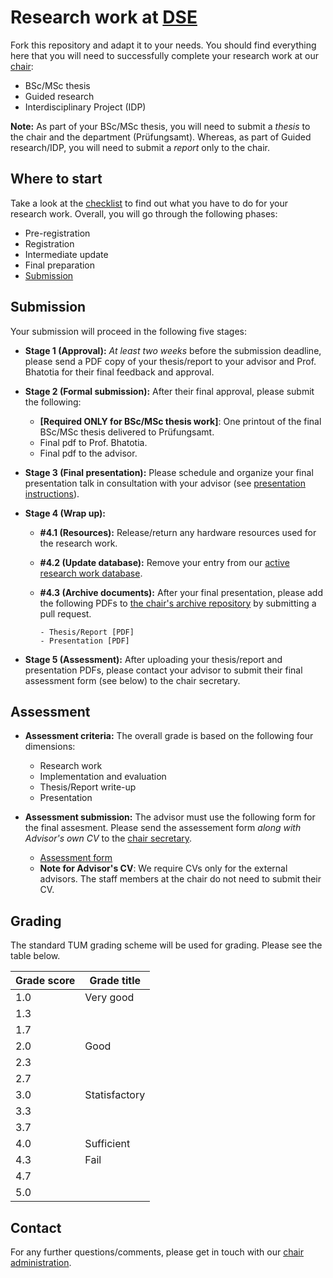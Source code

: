 # Research work at [DSE](https://dse.in.tum.de/)

Fork this repository and adapt it to your needs. You should find everything here
that you will need to successfully complete your research work at our [chair](https://dse.in.tum.de/theses/):  

   * BSc/MSc thesis
   * Guided research
   * Interdisciplinary Project (IDP)

**Note:** As part of your BSc/MSc thesis, you will need to submit a *thesis* to the chair and the department (Prüfungsamt). Whereas, as part of Guided research/IDP, you will need to submit a *report* only to the chair.

## Where to start

Take a look at the [checklist](checklist.md) to find out what you have to do for
your research work. Overall, you will go through the following phases:
  * Pre-registration 
  * Registration
  * Intermediate update
  * Final preparation
  * [Submission](README.md#Submission)
  
## Submission

Your submission will proceed in the following five stages:

-  **Stage 1 (Approval):** *At least two weeks* before the submission deadline, please send a PDF copy of your thesis/report to your advisor and Prof. Bhatotia for their final feedback and approval.

- **Stage 2 (Formal submission):** After their final approval, please submit the following:

    * **[Required ONLY for BSc/MSc thesis work]**: One printout of the final BSc/MSc thesis delivered to Prüfungsamt.
    * Final pdf to Prof. Bhatotia.
    * Final pdf to the advisor.

- **Stage 3 (Final presentation):** Please schedule and organize your final presentation talk in consultation with your advisor (see [presentation instructions](talk/README.md)).

- **Stage 4 (Wrap up):**
    - **#4.1 (Resources):** Release/return any hardware resources used for the research work.
    - **#4.2 (Update database):** Remove your entry from our [active research work database](https://github.com/TUM-DSE/research-work-archive/blob/main/active_research.md).
    - **#4.3 (Archive documents):** After your final presentation, please add the following PDFs to [the chair's archive repository](https://github.com/TUM-DSE/research-work-archive) by submitting a pull request. 

          - Thesis/Report [PDF]
          - Presentation [PDF]

- **Stage 5 (Assessment):**  After uploading your thesis/report and presentation PDFs, please contact your advisor to submit their final assessment form (see below) to the chair secretary. 

## Assessment 

- **Assessment criteria:**  The overall grade is based on the following four dimensions:

    * Research work
    * Implementation and evaluation
    * Thesis/Report write-up
    * Presentation


- **Assessment submission:** The advisor must use the following form for the final assesment. Please send the assessement form *along with Advisor's own CV* to the [chair secretary](https://dse.in.tum.de/contact/).
    * [Assessment form](https://docs.google.com/document/d/1Isy1vj3w-B3UzykZMwliBM8m0YdpLMrTRgCtAUVF0so/edit?usp=sharing) 
    * **Note for Advisor's CV**: We require CVs only for the external advisors. The staff members at the chair do not need to submit their CV.

## Grading
The standard TUM grading scheme will be used for grading. Please see the table below.

| Grade score       | Grade title   |
|-------------------|---------------|
| 1.0               | Very good     |
| 1.3               |               |
| 1.7               |               |
| 2.0               | Good          |
| 2.3               |               |
| 2.7               |               |
| 3.0               | Statisfactory |
| 3.3               |               |
| 3.7               |               |
| 4.0               | Sufficient    |
| 4.3               | Fail          |
| 4.7               |               |
| 5.0               |               |

## Contact

For any further questions/comments, please get in touch with our [chair administration](https://dse.in.tum.de/contact/).
